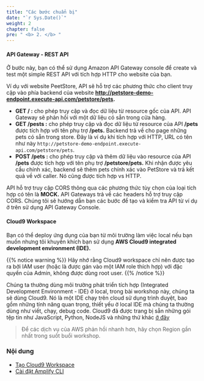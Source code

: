 ```yaml
---
title: "Các bước chuẩn bị"
date: "`r Sys.Date()`"
weight: 2
chapter: false
pre: " <b> 2. </b> "
---
```


#### API Gateway - REST API

Ở bước này, bạn có thể sử dụng Amazon API Gateway console để create và test một simple REST API với tích hợp HTTP cho website của bạn.

Ví dụ với website PeetStore, API sẽ hỗ trợ các phương thức cho client truy cập vào phía backend của website **http://petstore-demo-endpoint.execute-api.com/petstore/pets.**

- **GET / :** cho phép truy cập và đọc dữ liệu từ resource gốc của API. API Gateway sẽ phản hồi với một dữ liệu có sẵn trong cửa hàng.
- **GET /pests :** cho phép truy cập và đọc dữ liệu từ resource của API **/pets** được tích hợp với tên phụ trợ **/pets.** Backend trả về cho page những pets có sẵn trong store. Đây là ví dụ khi tích hợp với HTTP, URL có tên như này `http://petstore-demo-endpoint.execute-api.com/petstore/pets`.
- **POST /pets :** cho phép truy cập và thêm dữ liệu vào resource của API **/pets** được tích hợp với tên phụ trợ **/petstore/pets.** Khi nhận được yêu cầu chính xác, backend sẽ thêm pets chính xác vào PetStore và trả kết quả về với caller. Nó cũng được tích hợp vs HTTP.

API hỗ trợ truy cập CORS thông qua các phương thức tùy chọn của loại tích hợp có tên là **MOCK.** API Gateways trả về các headers hỗ trợ truy cập CORS. Chúng tôi sẽ hướng dẫn bạn các bước để tạo và kiểm tra API từ ví dụ ở trên sử dụng API Gateway Console.

#### **Cloud9 Workspace**

Bạn có thể deploy ứng dụng của bạn từ môi trường làm việc local nếu bạn muốn nhưng tôi khuyến khích bạn sử dụng **AWS Cloud9 integrated development environment (IDE).**

{{% notice warning %}}
Hãy nhớ rằng Cloud9 workspace chỉ nên được tạo ra bởi IAM user (hoặc là được gán vào một IAM role thích hợp) với đặc quyền của Admin, không được dùng root user.
{{% /notice %}}

Chúng ta thường dùng môi trường phát triển tích hợp (Integrated Development Environment - IDE) ở local, trong bài workshop này, chúng ta sẽ dùng Cloud9. Nó là một IDE chạy trên cloud sử dụng trình duyệt, bao gồm những tính năng quan trọng, thiết yếu ở local IDE mà chúng ta thường dùng như viết, chạy, debug code. Cloud9 đã được trang bị sẵn những gói tệp tin như JavaScript, Python, NodeJS và những thứ khác [ở đây](https://aws.amazon.com/cloud9/)

> Để các dịch vụ của AWS phản hồi nhanh hơn, hãy chọn Region gần nhất trong suốt buổi workshop.

### Nội dung

- [Tạo Cloud9 Workspace](2.1-createcloud9workspace/)
- [Cài đặt Amplify CLI](2.2-installamplifycli/)
